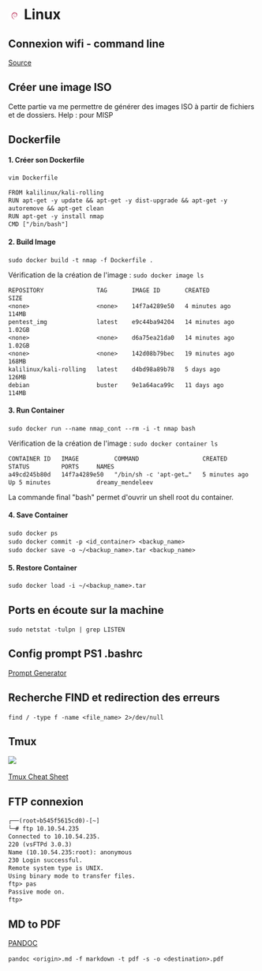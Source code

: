 # ![](img/debian_25.png) Linux

## Connexion wifi - command line

[Source](https://linuxhint.com/3-ways-to-connect-to-wifi-from-the-command-line-on-debian/)

## Créer une image ISO 

Cette partie va me permettre de générer des images ISO à partir de fichiers et de dossiers.
Help : pour MISP

## Dockerfile

#### 1. Créer son Dockerfile

```vim Dockerfile```

    FROM kalilinux/kali-rolling
    RUN apt-get -y update && apt-get -y dist-upgrade && apt-get -y autoremove && apt-get clean
    RUN apt-get -y install nmap
    CMD ["/bin/bash"]

#### 2. Build Image

```sudo docker build -t nmap -f Dockerfile .```

Vérification de la création de l'image : ```sudo docker image ls```

    REPOSITORY               TAG       IMAGE ID       CREATED          SIZE
    <none>                   <none>    14f7a4289e50   4 minutes ago    114MB
    pentest_img              latest    e9c44ba94204   14 minutes ago   1.02GB
    <none>                   <none>    d6a75ea21da0   14 minutes ago   1.02GB
    <none>                   <none>    142d08b79bec   19 minutes ago   168MB
    kalilinux/kali-rolling   latest    d4bd98a89b78   5 days ago       126MB
    debian                   buster    9e1a64aca99c   11 days ago      114MB
#### 3. Run Container

```sudo docker run --name nmap_cont --rm -i -t nmap bash```

Vérification de la création de l'image : ```sudo docker container ls```

    CONTAINER ID   IMAGE          COMMAND                  CREATED         STATUS         PORTS     NAMES
    a49cd245b80d   14f7a4289e50   "/bin/sh -c 'apt-get…"   5 minutes ago   Up 5 minutes             dreamy_mendeleev    

La commande final "bash" permet d'ouvrir un shell root du container.

#### 4. Save Container 

```sudo docker ps```
<br/>```sudo docker commit -p <id_container> <backup_name>```
<br/>```sudo docker save -o ~/<backup_name>.tar <backup_name>```

#### 5. Restore Container

```sudo docker load -i ~/<backup_name>.tar```
## Ports en écoute sur la machine

```sudo netstat -tulpn | grep LISTEN```


## Config prompt PS1 .bashrc

[Prompt Generator](https://scriptim.github.io/bash-prompt-generator/)

## Recherche FIND et redirection des erreurs

```find / -type f -name <file_name> 2>/dev/null```

## Tmux

![](img/tmux.png)

[Tmux Cheat Sheet](https://acloudguru.com/blog/engineering/tmux-cheat-sheet?utm_source=legacyla&utm_medium=redirect&utm_campaign=one_platform)

## FTP connexion

    ┌──(root💀b545f5615cd0)-[~]
    └─# ftp 10.10.54.235
    Connected to 10.10.54.235.
    220 (vsFTPd 3.0.3)
    Name (10.10.54.235:root): anonymous
    230 Login successful.
    Remote system type is UNIX.
    Using binary mode to transfer files.
    ftp> pas
    Passive mode on.
    ftp>

## MD to PDF

[PANDOC](https://pandoc.org/getting-started.html)

```pandoc <origin>.md -f markdown -t pdf -s -o <destination>.pdf```